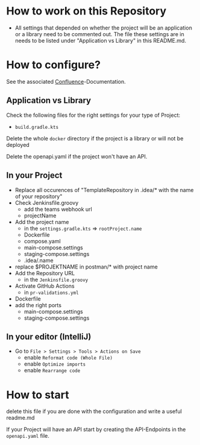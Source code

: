 # How to work on this Repository
- All settings that depended on whether the project will be an application or a library need to be commented out. The file these settings are in needs to be listed under "Application vs Library" in this README.md.

# How to configure?

See the associated [Confluence](https://trinext.atlassian.net/wiki/spaces/JTK/pages/115933200/Erstellen+von+neuen+Projekten)-Documentation.

## Application vs Library

Check the following files for the right settings for your type of Project:

- `build.gradle.kts`

Delete the whole ``docker`` directory if the project is a library or will not be deployed

Delete the openapi.yaml if the project won't have an API.

## In your Project
- Replace all occurences of "TemplateRepository in .idea/* with the name of your repository"
- Check Jenkinsfile.groovy
  - add the teams webhook url
  - projectName
- Add the project name
    - in the `settings.gradle.kts` => `rootProject.name`
    - Dockerfile
    - compose.yaml
    - main-compose.settings
    - staging-compose.settings
    - .idea/.name
- replace $PROJEKTNAME in postman/* with project name
- Add the Repository URL
    - in the `Jenkinsfile.groovy`
- Activate GitHub Actions
    - in `pr-validations.yml`
- Dockerfile
- add the right ports
    - main-compose.settings
    - staging-compose.settings

## In your editor (IntelliJ)

- Go to `File > Settings > Tools > Actions on Save`
    - enable `Reformat code (Whole File)`
    - enable `Optimize imports`
    - enable `Rearrange code`

# How to start

delete this file if you are done with the configuration and write a useful readme.md

If your Project will have an API start by creating the API-Endpoints in the `openapi.yaml` file.